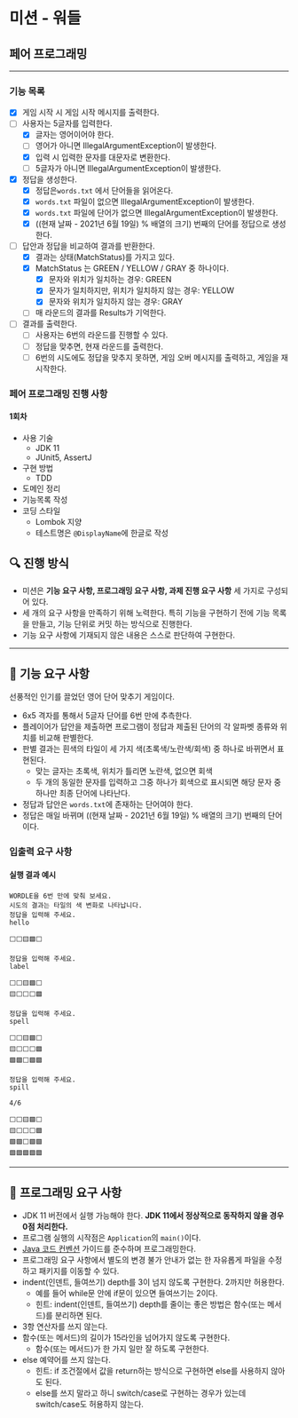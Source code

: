 # 미션 - 워들

## 페어 프로그래밍
---
### 기능 목록
- [x] 게임 시작 시 게임 시작 메시지를 출력한다.
- [ ] 사용자는 5글자를 입력한다.
  - [x] 글자는 영어이어야 한다.
  - [ ] 영어가 아니면 IllegalArgumentException이 발생한다.
  - [x] 입력 시 입력한 문자를 대문자로 변환한다.
  - [ ] 5글자가 아니면 IllegalArgumentException이 발생한다.
- [x] 정답을 생성한다.
  - [x] 정답은`words.txt` 에서 단어들을 읽어온다.
  - [x] `words.txt` 파일이 없으면 IllegalArgumentException이 발생한다.
  - [x] `words.txt` 파일에 단어가 없으면 IllegalArgumentException이 발생한다.
  - [x] ((현재 날짜 - 2021년 6월 19일) % 배열의 크기) 번째의 단어를 정답으로 생성한다.
- [ ] 답안과 정답을 비교하여 결과를 반환한다.
  - [x] 결과는 상태(MatchStatus)를 가지고 있다.
  - [x] MatchStatus 는 GREEN / YELLOW / GRAY 중 하나이다.
    - [x] 문자와 위치가 일치하는 경우: GREEN
    - [x] 문자가 일치하지만, 위치가 일치하지 않는 경우: YELLOW
    - [x] 문자와 위치가 일치하지 않는 경우: GRAY
  - [ ] 매 라운드의 결과를 Results가 기억한다.
- [ ] 결과를 출력한다.
  - [ ] 사용자는 6번의 라운드를 진행할 수 있다.
  - [ ] 정답을 맞추면, 현재 라운드를 출력한다.
  - [ ] 6번의 시도에도 정답을 맞추지 못하면, 게임 오버 메시지를 출력하고, 게임을 재시작한다.
 
### 페어 프로그래밍 진행 사항
#### 1회차
- 사용 기술
  - JDK 11
  - JUnit5, AssertJ
- 구현 방법
  - TDD
- 도메인 정리
- 기능목록 작성
- 코딩 스타일
  - Lombok 지양
  - 테스트명은 `@DisplayName`에 한글로 작성

## 🔍 진행 방식

- 미션은 **기능 요구 사항, 프로그래밍 요구 사항, 과제 진행 요구 사항** 세 가지로 구성되어 있다.
- 세 개의 요구 사항을 만족하기 위해 노력한다. 특히 기능을 구현하기 전에 기능 목록을 만들고, 기능 단위로 커밋 하는 방식으로 진행한다.
- 기능 요구 사항에 기재되지 않은 내용은 스스로 판단하여 구현한다.

---

## 🚀 기능 요구 사항

선풍적인 인기를 끌었던 영어 단어 맞추기 게임이다.

- 6x5 격자를 통해서 5글자 단어를 6번 만에 추측한다.
- 플레이어가 답안을 제출하면 프로그램이 정답과 제출된 단어의 각 알파벳 종류와 위치를 비교해 판별한다.
- 판별 결과는 흰색의 타일이 세 가지 색(초록색/노란색/회색) 중 하나로 바뀌면서 표현된다.
    - 맞는 글자는 초록색, 위치가 틀리면 노란색, 없으면 회색
    - 두 개의 동일한 문자를 입력하고 그중 하나가 회색으로 표시되면 해당 문자 중 하나만 최종 단어에 나타난다.
- 정답과 답안은 `words.txt`에 존재하는 단어여야 한다.
- 정답은 매일 바뀌며 ((현재 날짜 - 2021년 6월 19일) % 배열의 크기) 번째의 단어이다.

### 입출력 요구 사항

#### 실행 결과 예시

```light
WORDLE을 6번 만에 맞춰 보세요.
시도의 결과는 타일의 색 변화로 나타납니다.
정답을 입력해 주세요.
hello

⬜⬜🟨🟩⬜

정답을 입력해 주세요.
label

⬜⬜🟨🟩⬜
🟨⬜⬜⬜🟩

정답을 입력해 주세요.
spell

⬜⬜🟨🟩⬜
🟨⬜⬜⬜🟩
🟩🟩⬜🟩🟩

정답을 입력해 주세요.
spill

4/6

⬜⬜🟨🟩⬜
🟨⬜⬜⬜🟩
🟩🟩⬜🟩🟩
🟩🟩🟩🟩🟩
```

---

## 🎯 프로그래밍 요구 사항

- JDK 11 버전에서 실행 가능해야 한다. **JDK 11에서 정상적으로 동작하지 않을 경우 0점 처리한다.**
- 프로그램 실행의 시작점은 `Application`의 `main()`이다.
- [Java 코드 컨벤션](https://github.com/woowacourse/woowacourse-docs/tree/master/styleguide/java) 가이드를 준수하며 프로그래밍한다.
- 프로그래밍 요구 사항에서 별도의 변경 불가 안내가 없는 한 자유롭게 파일을 수정하고 패키지를 이동할 수 있다.
- indent(인덴트, 들여쓰기) depth를 3이 넘지 않도록 구현한다. 2까지만 허용한다.
    - 예를 들어 while문 안에 if문이 있으면 들여쓰기는 2이다.
    - 힌트: indent(인덴트, 들여쓰기) depth를 줄이는 좋은 방법은 함수(또는 메서드)를 분리하면 된다.
- 3항 연산자를 쓰지 않는다.
- 함수(또는 메서드)의 길이가 15라인을 넘어가지 않도록 구현한다.
    - 함수(또는 메서드)가 한 가지 일만 잘 하도록 구현한다.
- else 예약어를 쓰지 않는다.
    - 힌트: if 조건절에서 값을 return하는 방식으로 구현하면 else를 사용하지 않아도 된다.
    - else를 쓰지 말라고 하니 switch/case로 구현하는 경우가 있는데 switch/case도 허용하지 않는다.
